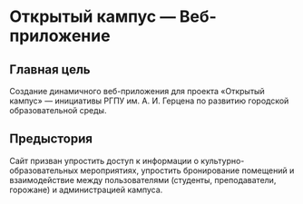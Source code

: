 # Открытый кампус — Веб-приложение

## Главная цель

Создание динамичного веб-приложения для проекта «Открытый кампус» — инициативы РГПУ им. А. И. Герцена по развитию городской образовательной среды.

## Предыстория

Сайт призван упростить доступ к информации о культурно-образовательных мероприятиях, упростить бронирование помещений и взаимодействие между пользователями (студенты, преподаватели, горожане) и администрацией кампуса.
